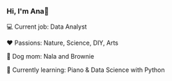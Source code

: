 ### Hi, I'm Ana👋

💻 Current job: Data Analyst

❤️ Passions: Nature, Science, DIY, Arts 

🐶 Dog mom: Nala and Brownie

📖 Currently learning: Piano & Data Science with Python


<!--
**anaapspereira/anaapspereira** is a ✨ _special_ ✨ repository because its `README.md` (this file) appears on your GitHub profile.

Here are some ideas to get you started:

- 🔭 I’m currently working on ...
- 🌱 I’m currently learning ...
- 👯 I’m looking to collaborate on ...
- 🤔 I’m looking for help with ...
- 💬 Ask me about ...
- 📫 How to reach me: ...
- 😄 Pronouns: ...
- ⚡ Fun fact: ...
-->
